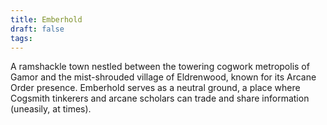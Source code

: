 ```yaml
---
title: Emberhold
draft: false
tags:
---
```

A ramshackle town nestled between the towering cogwork metropolis of Gamor and the mist-shrouded village of Eldrenwood, known for its Arcane Order presence. Emberhold serves as a neutral ground, a place where Cogsmith tinkerers and arcane scholars can trade and share information (uneasily, at times).